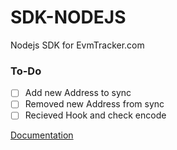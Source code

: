 # SDK-NODEJS
Nodejs SDK for EvmTracker.com

### To-Do

- [ ] Add new Address to sync
- [ ] Removed new Address from sync
- [ ] Recieved Hook and check encode

[Documentation](https://docs.evmtracker.com/evm-tracker/)
